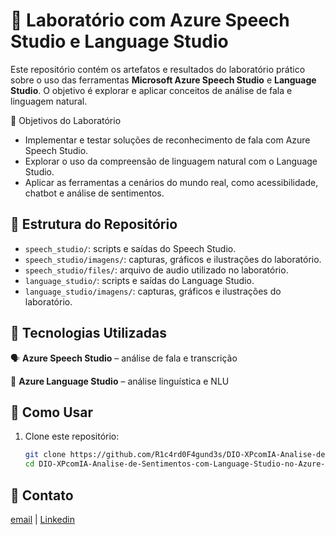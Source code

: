 # 🧪 Laboratório com Azure Speech Studio e Language Studio

Este repositório contém os artefatos e resultados do laboratório prático sobre o uso das ferramentas **Microsoft Azure Speech Studio** e **Language Studio**. O objetivo é explorar e aplicar conceitos de análise de fala e linguagem natural.

📌 Objetivos do Laboratório

- Implementar e testar soluções de reconhecimento de fala com Azure Speech Studio.
- Explorar o uso da compreensão de linguagem natural com o Language Studio.
- Aplicar as ferramentas a cenários do mundo real, como acessibilidade, chatbot e análise de sentimentos.

## 📁 Estrutura do Repositório

- `speech_studio/`: scripts e saídas do Speech Studio.
- `speech_studio/imagens/`: capturas, gráficos e ilustrações do laboratório.
- `speech_studio/files/`: arquivo de audio utilizado no laboratório.
- `language_studio/`: scripts e saídas do Language Studio.
- `language_studio/imagens/`: capturas, gráficos e ilustrações do laboratório.

## 🔧 Tecnologias Utilizadas

🗣️ **Azure Speech Studio** 
– análise de fala e transcrição

🧠 **Azure Language Studio** 
– análise linguística e NLU

## 🚀 Como Usar

1. Clone este repositório:
   ```bash
   git clone https://github.com/R1c4rd0F4gund3s/DIO-XPcomIA-Analise-de-Sentimentos-com-Language-Studio-no-Azure-AI.git
   cd DIO-XPcomIA-Analise-de-Sentimentos-com-Language-Studio-no-Azure-AI

## 📧 Contato
[email](mailto:fagundz@gmail.com) | 
[Linkedin](https://www.linkedin.com/in/ricardofagundes/)
